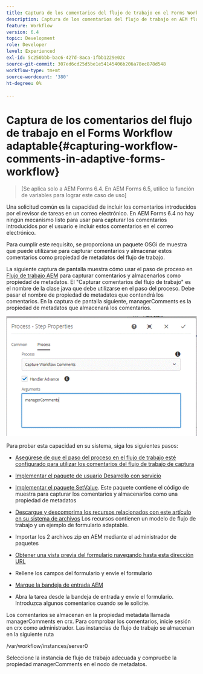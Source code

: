 ```yaml
---
title: Captura de los comentarios del flujo de trabajo en el Forms Workflow adaptable
description: Captura de los comentarios del flujo de trabajo en AEM flujo de trabajo
feature: Workflow
version: 6.4
topic: Development
role: Developer
level: Experienced
exl-id: 5c250bbb-bac6-427d-8aca-1fbb1229e02c
source-git-commit: 307ed6cd25d5be1e54145406b206a78ec878d548
workflow-type: tm+mt
source-wordcount: '380'
ht-degree: 0%

---
```


# Captura de los comentarios del flujo de trabajo en el Forms Workflow adaptable{#capturing-workflow-comments-in-adaptive-forms-workflow}

>[Se aplica solo a AEM Forms 6.4. En AEM Forms 6.5, utilice la función de variables para lograr este caso de uso]

Una solicitud común es la capacidad de incluir los comentarios introducidos por el revisor de tareas en un correo electrónico. En AEM Forms 6.4 no hay ningún mecanismo listo para usar para capturar los comentarios introducidos por el usuario e incluir estos comentarios en el correo electrónico.

Para cumplir este requisito, se proporciona un paquete OSGi de muestra que puede utilizarse para capturar comentarios y almacenar estos comentarios como propiedad de metadatos del flujo de trabajo.

La siguiente captura de pantalla muestra cómo usar el paso de proceso en [Flujo de trabajo AEM](http://localhost:4502/editor.html/conf/global/settings/workflow/models/CaptureComments.html) para capturar comentarios y almacenarlos como propiedad de metadatos. El &quot;Capturar comentarios del flujo de trabajo&quot; es el nombre de la clase java que debe utilizarse en el paso del proceso. Debe pasar el nombre de propiedad de metadatos que contendrá los comentarios. En la captura de pantalla siguiente, managerComments es la propiedad de metadatos que almacenará los comentarios.

![workflow comments1](assets/workflowcomments1.gif)

Para probar esta capacidad en su sistema, siga los siguientes pasos:
* [Asegúrese de que el paso del proceso en el flujo de trabajo esté configurado para utilizar los comentarios del flujo de trabajo de captura](http://localhost:4502/editor.html/conf/global/settings/workflow/models/CaptureComments.html)

* [Implementar el paquete de usuario Desarrollo con servicio](/help/forms/assets/common-osgi-bundles/DevelopingWithServiceUser.jar)

* [Implementar el paquete SetValue](/help/forms/assets/common-osgi-bundles/SetValueApp.core-1.0-SNAPSHOT.jar). Este paquete contiene el código de muestra para capturar los comentarios y almacenarlos como una propiedad de metadatos

* [Descargue y descomprima los recursos relacionados con este artículo en su sistema de archivos](assets/capturecomments.zip) Los recursos contienen un modelo de flujo de trabajo y un ejemplo de formulario adaptable.

* Importar los 2 archivos zip en AEM mediante el administrador de paquetes

* [Obtener una vista previa del formulario navegando hasta esta dirección URL](http://localhost:4502/content/dam/formsanddocuments/capturecomments/jcr:content?wcmmode=disabled)

* Rellene los campos del formulario y envíe el formulario

* [Marque la bandeja de entrada AEM](http://localhost:4502/aem/inbox)

* Abra la tarea desde la bandeja de entrada y envíe el formulario. Introduzca algunos comentarios cuando se le solicite.

Los comentarios se almacenan en la propiedad metadata llamada managerComments en crx. Para comprobar los comentarios, inicie sesión en crx como administrador. Las instancias de flujo de trabajo se almacenan en la siguiente ruta

/var/workflow/instances/server0

Seleccione la instancia de flujo de trabajo adecuada y compruebe la propiedad managerComments en el nodo de metadatos.

